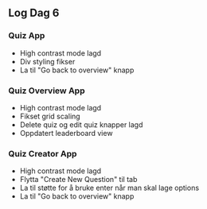 ## Log Dag 6

### Quiz App
  -  High contrast mode lagd
  -  Div styling fikser
  -  La til "Go back to overview" knapp

### Quiz Overview App
  -  High contrast mode lagd
  -  Fikset grid scaling
  -  Delete quiz og edit quiz knapper lagd
  -  Oppdatert leaderboard view

### Quiz Creator App
  -  High contrast mode lagd
  -  Flytta "Create New Question" til tab
  -  La til støtte for å bruke enter når man skal lage options
  -  La til "Go back to overview" knapp
